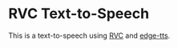 # RVC Text-to-Speech

This is a text-to-speech using [RVC](https://github.com/RVC-Project/Retrieval-based-Voice-Conversion-WebUI) and [edge-tts](https://github.com/rany2/edge-tts).